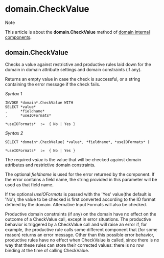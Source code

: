 # domain.CheckValue



> [!NOTE]
> This article is about the **domain.CheckValue** method of [domain internal components](/docs/Extensions/Domain%20and%20table%20internal%20components).

## **domain.CheckValue**

Checks a value against restrictive and productive rules laid down for the domain in domain attribute settings and domain constraints (if any).

Returns an empty value in case the check is successful, or a string containing the error message if the check fails.

*Syntax 1*

```
INVOKE *domain*.CheckValue WITH 
SELECT *value*
,      *fieldname*
,      *useIOFormats*

*useIOFormats*  :=  { No | Yes }
```

*Syntax 2*

```
SELECT *domain*.CheckValue( *value*, *fieldname*, *useIOFormats* )

*useIOFormats*  :=  { No | Yes }
```

The required *value* is the value that will be checked against domain attributes and restrictive domain constraints.

The optional *fieldname* is used for the error returned by the component. If the error contains a field name, the string provided in this parameter will be used as that field name.

If the optional *useIOFormats* is passed with the 'Yes' value(the default is 'No'), the value to be checked is first converted according to the IO format defined by the domain. Alternative Input Formats will also be checked.

Productive domain constraints (if any) on the domain have no effect on the outcome of a CheckValue call, except in error situations. The productive behavior is triggered by a CheckValue call and will raise an error if, for example, the productive rule calls some different component that (for some reason) returns an error message. Other than this possible error behavior, productive rules have no effect when CheckValue is called, since there is no way that these rules can store their corrected values: there is no row binding at the time of calling CheckValue.